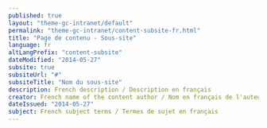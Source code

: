 ```yaml
---
published: true
layout: "theme-gc-intranet/default"
permalink: "theme-gc-intranet/content-subsite-fr.html"
title: "Page de contenu - Sous-site"
language: fr
altLangPrefix: "content-subsite"
dateModified: "2014-05-27"
subsite: true
subsiteUrl: "#"
subsiteTitle: "Nom du sous-site"
description: French description / Description en français
creator: French name of the content author / Nom en français de l'auteur du contenu
dateIssued: "2014-05-27"
subject: French subject terms / Termes de sujet en français
---
```


